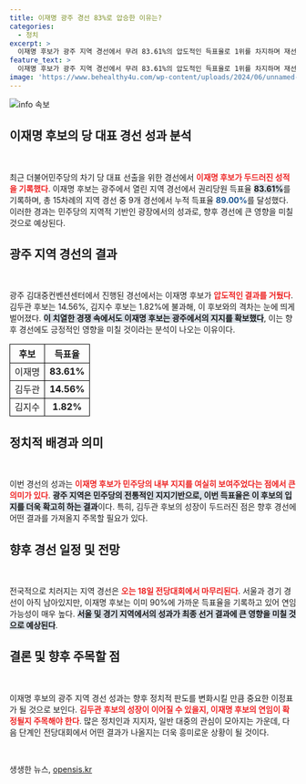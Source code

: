 ```yaml
---
title: 이재명 광주 경선 83%로 압승한 이유는?
categories:
  - 정치
excerpt: >
  이재명 후보가 광주 지역 경선에서 무려 83.61%의 압도적인 득표율로 1위를 차지하며 재선 가능성을 높였다. 다른 후보들은 격차가 크고, 김두관 후보의 선전 여부에 이목이 집중된다. 다음 경선 일정은 놓치지 말자!
feature_text: >
  이재명 후보가 광주 지역 경선에서 무려 83.61%의 압도적인 득표율로 1위를 차지하며 재선 가능성을 높였다. 다른 후보들은 격차가 크고, 김두관 후보의 선전 여부에 이목이 집중된다. 다음 경선 일정은 놓치지 말자!
image: 'https://www.behealthy4u.com/wp-content/uploads/2024/06/unnamed-file.png'
---
```


<p><img src="https://www.behealthy4u.com/wp-content/uploads/2024/06/unnamed-file.png" alt="info 속보" /></p>

<h2 data-ke-size="size26">이재명 후보의 당 대표 경선 성과 분석</h2>

<p data-ke-size="size16">&nbsp;</p>

<p>최근 더불어민주당의 차기 당 대표 선출을 위한 경선에서 <b><span style="color: #ee2323;">이재명 후보가 두드러진 성적을 기록했다</span></b>. 이재명 후보는 광주에서 열린 지역 경선에서 권리당원 득표율 <b><span style="background-color: #21538527;">83.61%</span></b>를 기록하며, 총 15차례의 지역 경선 중 9개 경선에서 누적 득표율 <b><span style="color: #1a5490;">89.00%</span></b>를 달성했다. 이러한 경과는 민주당의 지역적 기반인 광장에서의 성과로, 향후 경선에 큰 영향을 미칠 것으로 예상된다.</p>

<h2 data-ke-size="size26">광주 지역 경선의 결과</h2>

<p data-ke-size="size16">&nbsp;</p>

<p>광주 김대중컨벤션센터에서 진행된 경선에서는 이재명 후보가 <b><span style="color: #ee2323;">압도적인 결과를 거뒀다</span></b>. 김두관 후보는 14.56%, 김지수 후보는 1.82%에 불과해, 이 후보와의 격차는 눈에 띄게 벌어졌다. <b><span style="background-color: #21538527;">이 치열한 경쟁 속에서도 이재명 후보는 광주에서의 지지를 확보했다</span></b>, 이는 향후 경선에도 긍정적인 영향을 미칠 것이라는 분석이 나오는 이유이다.</p>

<table style="width: 100%; border-collapse: collapse;">
    <thead>
        <tr>
            <th style="border: 1px solid black; text-align: center;">후보</th>
            <th style="border: 1px solid black; text-align: center;">득표율</th>
        </tr>
    </thead>
    <tbody>
        <tr>
            <td style="border: 1px solid black; text-align: center;">이재명</td>
            <td style="border: 1px solid black; text-align: center;"><b>83.61%</b></td>
        </tr>
        <tr>
            <td style="border: 1px solid black; text-align: center;">김두관</td>
            <td style="border: 1px solid black; text-align: center;"><b>14.56%</b></td>
        </tr>
        <tr>
            <td style="border: 1px solid black; text-align: center;">김지수</td>
            <td style="border: 1px solid black; text-align: center;"><b>1.82%</b></td>
        </tr>
    </tbody>
</table>

<h2 data-ke-size="size26">정치적 배경과 의미</h2>

<p data-ke-size="size16">&nbsp;</p>

<p>이번 경선의 성과는 <b><span style="color: #ee2323;">이재명 후보가 민주당의 내부 지지를 여실히 보여주었다는 점에서 큰 의미가 있다</span></b>. <b><span style="background-color: #21538527;">광주 지역은 민주당의 전통적인 지지기반으로, 이번 득표율은 이 후보의 입지를 더욱 확고히 하는 결과</span></b>이다. 특히, 김두관 후보의 성장이 두드러진 점은 향후 경선에 어떤 결과를 가져올지 주목할 필요가 있다.</p>

<h2 data-ke-size="size26">향후 경선 일정 및 전망</h2>

<p data-ke-size="size16">&nbsp;</p>

<p>전국적으로 치러지는 지역 경선은 <b><span style="color: #ee2323;">오는 18일 전당대회에서 마무리된다</span></b>. 서울과 경기 경선이 아직 남아있지만, 이재명 후보는 이미 90%에 가까운 득표율을 기록하고 있어 연임 가능성이 매우 높다. <b><span style="background-color: #21538527;">서울 및 경기 지역에서의 성과가 최종 선거 결과에 큰 영향을 미칠 것으로 예상된다</span></b>.</p>

<h2 data-ke-size="size26">결론 및 향후 주목할 점</h2>

<p data-ke-size="size16">&nbsp;</p>

<p>이재명 후보의 광주 지역 경선 성과는 향후 정치적 판도를 변화시킬 만큼 중요한 이정표가 될 것으로 보인다. <b><span style="color: #ee2323;">김두관 후보의 성장이 이어질 수 있을지, 이재명 후보의 연임이 확정될지 주목해야 한다</span></b>. 많은 정치인과 지지자, 일반 대중의 관심이 모아지는 가운데, 다음 단계인 전당대회에서 어떤 결과가 나올지는 더욱 흥미로운 상황이 될 것이다.</p>

<p data-ke-size="size16">&nbsp;</p>
생생한 뉴스, <a href="https://opensis.kr" rel="dofollow">opensis.kr</a>


